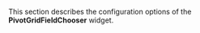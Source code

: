 
<!--shortDescription-->
This section describes the configuration options of the **PivotGridFieldChooser** widget.
<!--/shortDescription-->

<!--fullDescription-->

<!--/fullDescription-->